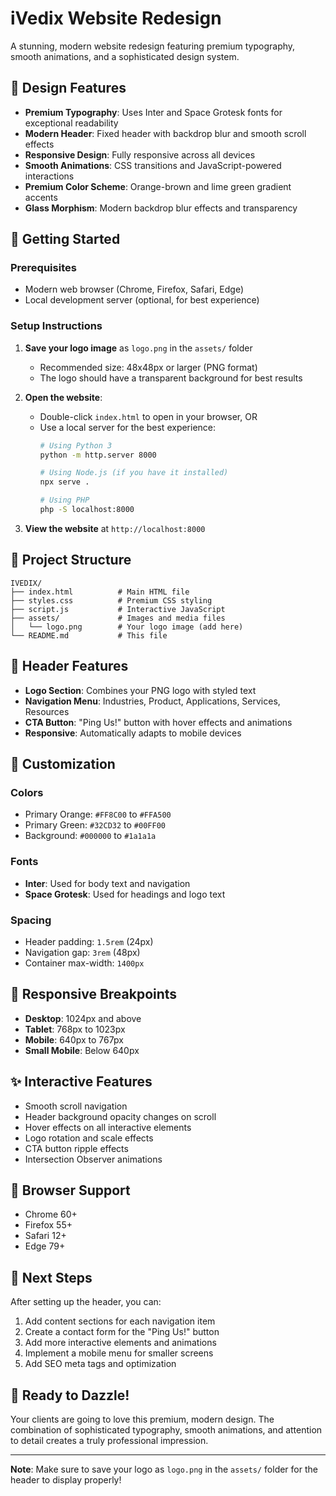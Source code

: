 # iVedix Website Redesign

A stunning, modern website redesign featuring premium typography, smooth animations, and a sophisticated design system.

## 🎨 Design Features

- **Premium Typography**: Uses Inter and Space Grotesk fonts for exceptional readability
- **Modern Header**: Fixed header with backdrop blur and smooth scroll effects
- **Responsive Design**: Fully responsive across all devices
- **Smooth Animations**: CSS transitions and JavaScript-powered interactions
- **Premium Color Scheme**: Orange-brown and lime green gradient accents
- **Glass Morphism**: Modern backdrop blur effects and transparency

## 🚀 Getting Started

### Prerequisites
- Modern web browser (Chrome, Firefox, Safari, Edge)
- Local development server (optional, for best experience)

### Setup Instructions

1. **Save your logo image** as `logo.png` in the `assets/` folder
   - Recommended size: 48x48px or larger (PNG format)
   - The logo should have a transparent background for best results

2. **Open the website**:
   - Double-click `index.html` to open in your browser, OR
   - Use a local server for the best experience:
     ```bash
     # Using Python 3
     python -m http.server 8000
     
     # Using Node.js (if you have it installed)
     npx serve .
     
     # Using PHP
     php -S localhost:8000
     ```

3. **View the website** at `http://localhost:8000`

## 📁 Project Structure

```
IVEDIX/
├── index.html          # Main HTML file
├── styles.css          # Premium CSS styling
├── script.js           # Interactive JavaScript
├── assets/             # Images and media files
│   └── logo.png        # Your logo image (add here)
└── README.md           # This file
```

## 🎯 Header Features

- **Logo Section**: Combines your PNG logo with styled text
- **Navigation Menu**: Industries, Product, Applications, Services, Resources
- **CTA Button**: "Ping Us!" button with hover effects and animations
- **Responsive**: Automatically adapts to mobile devices

## 🎨 Customization

### Colors
- Primary Orange: `#FF8C00` to `#FFA500`
- Primary Green: `#32CD32` to `#00FF00`
- Background: `#000000` to `#1a1a1a`

### Fonts
- **Inter**: Used for body text and navigation
- **Space Grotesk**: Used for headings and logo text

### Spacing
- Header padding: `1.5rem` (24px)
- Navigation gap: `3rem` (48px)
- Container max-width: `1400px`

## 📱 Responsive Breakpoints

- **Desktop**: 1024px and above
- **Tablet**: 768px to 1023px
- **Mobile**: 640px to 767px
- **Small Mobile**: Below 640px

## ✨ Interactive Features

- Smooth scroll navigation
- Header background opacity changes on scroll
- Hover effects on all interactive elements
- Logo rotation and scale effects
- CTA button ripple effects
- Intersection Observer animations

## 🔧 Browser Support

- Chrome 60+
- Firefox 55+
- Safari 12+
- Edge 79+

## 📝 Next Steps

After setting up the header, you can:
1. Add content sections for each navigation item
2. Create a contact form for the "Ping Us!" button
3. Add more interactive elements and animations
4. Implement a mobile menu for smaller screens
5. Add SEO meta tags and optimization

## 🎉 Ready to Dazzle!

Your clients are going to love this premium, modern design. The combination of sophisticated typography, smooth animations, and attention to detail creates a truly professional impression.

---

**Note**: Make sure to save your logo as `logo.png` in the `assets/` folder for the header to display properly!
